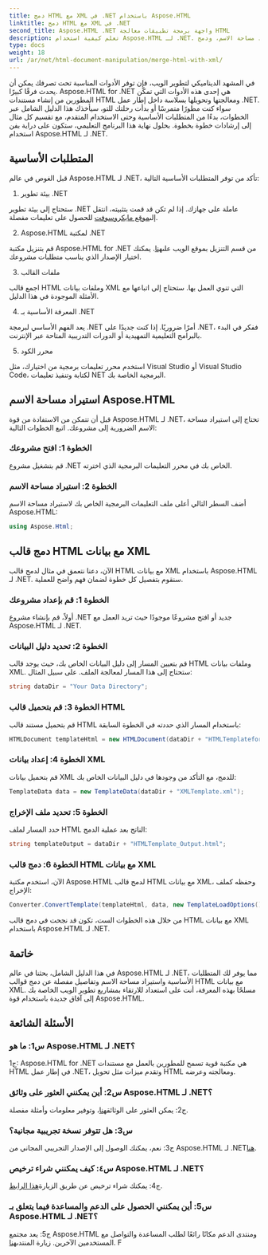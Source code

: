```yaml
---
title: دمج HTML مع XML في .NET باستخدام Aspose.HTML
linktitle: دمج HTML مع XML في .NET
second_title: Aspose.HTML .NET واجهة برمجة تطبيقات معالجة HTML
description: تعلم كيفية استخدام Aspose.HTML لـ .NET. قم باستيراد مساحة الاسم، ودمج HTML مع XML، وعزز مهاراتك في تطوير الويب باستخدام هذا الدليل الشامل.
type: docs
weight: 18
url: /ar/net/html-document-manipulation/merge-html-with-xml/
---
```


في المشهد الديناميكي لتطوير الويب، فإن توفر الأدوات المناسبة تحت تصرفك يمكن أن يحدث فرقًا كبيرًا. Aspose.HTML for .NET هي إحدى هذه الأدوات التي تمكّن المطورين من إنشاء مستندات HTML ومعالجتها وتحويلها بسلاسة داخل إطار عمل .NET. سواء كنت مطورًا متمرسًا أو بدأت رحلتك للتو، سيأخذك هذا الدليل الشامل عبر الخطوات، بدءًا من المتطلبات الأساسية وحتى الاستخدام المتقدم، مع تقسيم كل مثال إلى إرشادات خطوة بخطوة. بحلول نهاية هذا البرنامج التعليمي، ستكون على دراية بفن استخدام Aspose.HTML لـ .NET.

## المتطلبات الأساسية

قبل الغوص في عالم Aspose.HTML لـ .NET، تأكد من توفر المتطلبات الأساسية التالية:

1. بيئة تطوير .NET

ستحتاج إلى بيئة تطوير .NET عاملة على جهازك. إذا لم تكن قد قمت بتثبيته، انتقل إلى[موقع مايكروسوفت](https://docs.microsoft.com/en-us/dotnet/core/install/) للحصول على تعليمات مفصلة.

2. Aspose.HTML لمكتبة .NET

 قم بتنزيل مكتبة Aspose.HTML for .NET من قسم التنزيل بموقع الويب على[هنا](https://releases.aspose.com/html/net/). يمكنك اختيار الإصدار الذي يناسب متطلبات مشروعك.

3. ملفات القالب

اجمع قالب HTML وملفات بيانات XML التي تنوي العمل بها. ستحتاج إلى اتباعها مع الأمثلة الموجودة في هذا الدليل.

4. المعرفة الأساسية بـ .NET

يعد الفهم الأساسي لبرمجة .NET أمرًا ضروريًا. إذا كنت جديدًا على .NET، ففكر في البدء بالبرامج التعليمية التمهيدية أو الدورات التدريبية المتاحة عبر الإنترنت.

5. محرر الكود

استخدم محرر تعليمات برمجية من اختيارك، مثل Visual Studio أو Visual Studio Code، لكتابة وتنفيذ تعليمات NET البرمجية الخاصة بك.

## استيراد مساحة الاسم Aspose.HTML

قبل أن تتمكن من الاستفادة من قوة Aspose.HTML لـ .NET، تحتاج إلى استيراد مساحة الاسم الضرورية إلى مشروعك. اتبع الخطوات التالية:

### الخطوة 1: افتح مشروعك

قم بتشغيل مشروع .NET الخاص بك في محرر التعليمات البرمجية الذي اخترته.

### الخطوة 2: استيراد مساحة الاسم

أضف السطر التالي أعلى ملف التعليمات البرمجية الخاص بك لاستيراد مساحة الاسم Aspose.HTML:

```csharp
using Aspose.Html;
```

## دمج قالب HTML مع بيانات XML

الآن، دعنا نتعمق في مثال لدمج قالب HTML مع بيانات XML باستخدام Aspose.HTML لـ .NET. سنقوم بتفصيل كل خطوة لضمان فهم واضح للعملية.

### الخطوة 1: قم بإعداد مشروعك

أولاً، قم بإنشاء مشروع .NET جديد أو افتح مشروعًا موجودًا حيث تريد العمل مع Aspose.HTML لـ .NET.

### الخطوة 2: تحديد دليل البيانات

قم بتعيين المسار إلى دليل البيانات الخاص بك، حيث يوجد قالب HTML وملفات بيانات XML. ستحتاج إلى هذا المسار لمعالجة الملف. على سبيل المثال:

```csharp
string dataDir = "Your Data Directory";
```

### الخطوة 3: قم بتحميل قالب HTML

قم بتحميل مستند قالب HTML باستخدام المسار الذي حددته في الخطوة السابقة:

```csharp
HTMLDocument templateHtml = new HTMLDocument(dataDir + "HTMLTemplateforXML.html");
```

### الخطوة 4: إعداد بيانات XML

قم بتحميل بيانات XML للدمج، مع التأكد من وجودها في دليل البيانات الخاص بك:

```csharp
TemplateData data = new TemplateData(dataDir + "XMLTemplate.xml");
```

### الخطوة 5: تحديد ملف الإخراج

حدد المسار لملف HTML الناتج بعد عملية الدمج:

```csharp
string templateOutput = dataDir + "HTMLTemplate_Output.html";
```

### الخطوة 6: دمج قالب HTML مع بيانات XML

الآن، استخدم مكتبة Aspose.HTML لدمج قالب HTML مع بيانات XML، وحفظه كملف الإخراج:

```csharp
Converter.ConvertTemplate(templateHtml, data, new TemplateLoadOptions(), templateOutput);
```

من خلال هذه الخطوات الست، تكون قد نجحت في دمج قالب HTML مع بيانات XML باستخدام Aspose.HTML لـ .NET.

## خاتمة

في هذا الدليل الشامل، بحثنا في عالم Aspose.HTML لـ .NET، مما يوفر لك المتطلبات الأساسية واستيراد مساحة الاسم وتفاصيل مفصلة عن دمج قوالب HTML مع بيانات XML. مسلحًا بهذه المعرفة، أنت على استعداد للارتقاء بمشاريع تطوير الويب الخاصة بك إلى آفاق جديدة باستخدام قوة Aspose.HTML.

## الأسئلة الشائعة

### س1: ما هو Aspose.HTML لـ .NET؟

ج1: Aspose.HTML for .NET هي مكتبة قوية تسمح للمطورين بالعمل مع مستندات HTML في إطار عمل .NET، وتقدم ميزات مثل تحويل HTML ومعالجته وعرضه.

### س2: أين يمكنني العثور على وثائق Aspose.HTML لـ .NET؟

 ج2: يمكن العثور على الوثائق[هنا](https://reference.aspose.com/html/net/)، وتوفير معلومات وأمثلة مفصلة.

### س3: هل تتوفر نسخة تجريبية مجانية؟

 ج3: نعم، يمكنك الوصول إلى الإصدار التجريبي المجاني من Aspose.HTML لـ .NET[هنا](https://releases.aspose.com/).

### س٤: كيف يمكنني شراء ترخيص Aspose.HTML لـ .NET؟

 ج4: يمكنك شراء ترخيص عن طريق الزيارة[هذا الرابط](https://purchase.aspose.com/buy).

### س5: أين يمكنني الحصول على الدعم والمساعدة فيما يتعلق بـ Aspose.HTML لـ .NET؟

 ج5: يعد مجتمع Aspose.HTML ومنتدى الدعم مكانًا رائعًا لطلب المساعدة والتواصل مع المستخدمين الآخرين. زيارة المنتدى[هنا](https://forum.aspose.com/).
F